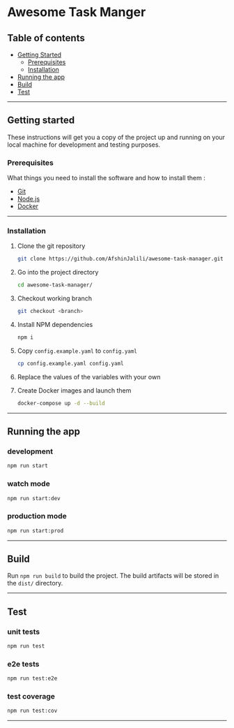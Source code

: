 # Awesome Task Manger

## Table of contents

- [Getting Started](#getting-started)
    - [Prerequisites](#prerequisites)
    - [Installation](#installation)
- [Running the app](#running-the-app)
- [Build](#build)
- [Test](#test)

---

## Getting started

These instructions will get you a copy of the project up and running on your local machine for development and testing
purposes.

### Prerequisites

What things you need to install the software and how to install them :

- [Git](https://git-scm.com/)
- [Node.js](https://nodejs.org/)
- [Docker](https://docs.docker.com/get-docker/)

---

### Installation

1. Clone the git repository

   ```bash
   git clone https://github.com/AfshinJalili/awesome-task-manager.git
   ```

1. Go into the project directory

   ```bash
   cd awesome-task-manager/
   ```

1. Checkout working branch

   ```bash
   git checkout <branch>
   ```

1. Install NPM dependencies

   ```bash
   npm i
   ```

1. Copy `config.example.yaml` to `config.yaml`

   ```bash
   cp config.example.yaml config.yaml
   ```

1. Replace the values of the variables with your own

1. Create Docker images and launch them

   ```bash
   docker-compose up -d --build
   ```

---

## Running the app

### development

```bash
npm run start
```

### watch mode

```bash
npm run start:dev
```

### production mode

```bash
npm run start:prod
```

---

## Build

Run `npm run build` to build the project. The build artifacts will be stored in the `dist/` directory.

---

## Test

### unit tests

```bash
npm run test
```

### e2e tests

```bash
npm run test:e2e
```

### test coverage

```bash
npm run test:cov
```

---

